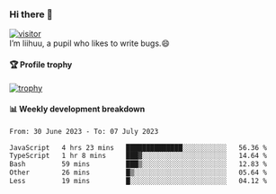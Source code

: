 ### Hi there 👋
[![visitor](https://visitor-badge.glitch.me/badge?page_id=liihuu&right_color=blue)](https://github.com/liihuu)<br>
I’m liihuu, a pupil who likes to write bugs.😄


#### 🏆 Profile trophy
[![trophy](https://github-profile-trophy.vercel.app?username=liihuu&margin-w=16&margin-h=16&rank=-C,-B)](https://github.com/liihuu)


#### 📊 Weekly development breakdown
<!--START_SECTION:waka-->

```txt
From: 30 June 2023 - To: 07 July 2023

JavaScript   4 hrs 23 mins   ██████████████░░░░░░░░░░░   56.36 %
TypeScript   1 hr 8 mins     ███▓░░░░░░░░░░░░░░░░░░░░░   14.64 %
Bash         59 mins         ███▒░░░░░░░░░░░░░░░░░░░░░   12.83 %
Other        26 mins         █▒░░░░░░░░░░░░░░░░░░░░░░░   05.64 %
Less         19 mins         █░░░░░░░░░░░░░░░░░░░░░░░░   04.12 %
```

<!--END_SECTION:waka-->

<!--
**liihuu/liihuu** is a ✨ _special_ ✨ repository because its `README.md` (this file) appears on your GitHub profile.

Here are some ideas to get you started:

- 🔭 I’m currently working on ...
- 🌱 I’m currently learning ...
- 👯 I’m looking to collaborate on ...
- 🤔 I’m looking for help with ...
- 💬 Ask me about ...
- 📫 How to reach me: ...
- 😄 Pronouns: ...
- ⚡ Fun fact: ...
-->

